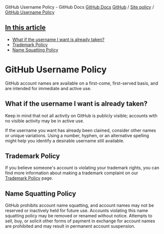 GitHub Username Policy - GitHub Docs
[GitHub Docs](/en)
[GitHub](/en/github)
/
[Site policy](/en/github/site-policy)
/
[GitHub Username Policy](/en/github/site-policy/github-username-policy)

## [In this article](#in-this-article)
- [What if the username I want is already taken?](#what-if-the-username-i-want-is-already-taken)
- [Trademark Policy](#trademark-policy)
- [Name Squatting Policy](#name-squatting-policy)

# GitHub Username Policy

GitHub account names are available on a first-come, first-served basis, and are intended for immediate and active use.

## What if the username I want is already taken?

Keep in mind that not all activity on GitHub is publicly visible; accounts with no visible activity may be in active use.

If the username you want has already been claimed, consider other names or unique variations. Using a number, hyphen, or an alternative spelling might help you identify a desirable username still available.

## Trademark Policy

If you believe someone's account is violating your trademark rights, you can find more information about making a trademark complaint on our
[Trademark Policy](/en/articles/github-trademark-policy)
page.

## Name Squatting Policy

GitHub prohibits account name squatting, and account names may not be reserved or inactively held for future use. Accounts violating this name squatting policy may be removed or renamed without notice. Attempts to sell, buy, or solicit other forms of payment in exchange for account names are prohibited and may result in permanent account suspension.

